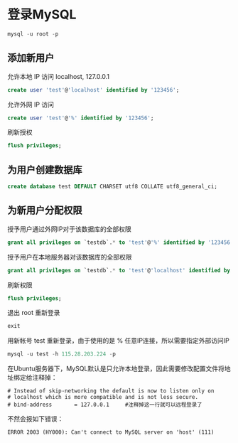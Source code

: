 # 登录MySQL

```sql
mysql -u root -p
```

## 添加新用户

允许本地 IP 访问 localhost, 127.0.0.1

```sql
create user 'test'@'localhost' identified by '123456';
```

允许外网 IP 访问

```sql
create user 'test'@'%' identified by '123456';
```

刷新授权

```sql
flush privileges;
```

## 为用户创建数据库

```sql
create database test DEFAULT CHARSET utf8 COLLATE utf8_general_ci;
```

## 为新用户分配权限

授予用户通过外网IP对于该数据库的全部权限

```sql
grant all privileges on `testdb`.* to 'test'@'%' identified by '123456';
```

授予用户在本地服务器对该数据库的全部权限

```sql
grant all privileges on `testdb`.* to 'test'@'localhost' identified by '123456';
```

刷新权限

```sql
flush privileges;
```

退出 root 重新登录

```sql
exit
```

用新帐号 test 重新登录，由于使用的是 % 任意IP连接，所以需要指定外部访问IP

```sql
mysql -u test -h 115.28.203.224 -p
```

在Ubuntu服务器下，MySQL默认是只允许本地登录，因此需要修改配置文件将地址绑定给注释掉：

```host
# Instead of skip-networking the default is now to listen only on
# localhost which is more compatible and is not less secure.
# bind-address       = 127.0.0.1     #注释掉这一行就可以远程登录了
```

不然会报如下错误：

`ERROR 2003 (HY000): Can't connect to MySQL server on 'host' (111)`

